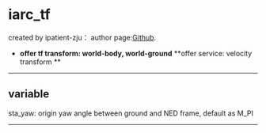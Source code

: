 # iarc_tf

created by ipatient-zju： author page:[Github][1]. 

- **offer tf transform: world-body, world-ground**
**offer service: velocity transform **

-------------------


## variable
sta_yaw: origin yaw angle between ground and NED frame, default as M_PI


 



---------

[1]: https://github.com/ipatient-zju
